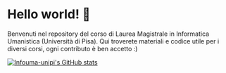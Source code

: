 # Hello world! 👋
Benvenuti nel repository del corso di Laurea Magistrale in Informatica Umanistica (Università di Pisa).
Qui troverete materiali e codice utile per i diversi corsi, ogni contributo è ben accetto :)
 
<!--
**infouma-unipi/infouma-unipi** is a ✨ _special_ ✨ repository because its `README.md` (this file) appears on your GitHub profile.

Here are some ideas to get you started:

- 🔭 I’m currently working on ...
- 🌱 I’m currently learning ...
- 👯 I’m looking to collaborate on ...
- 🤔 I’m looking for help with ...
- 💬 Ask me about ...
- 📫 How to reach me: ...
- 😄 Pronouns: ...
- ⚡ Fun fact: ...
-->

[![Infouma-unipi's GitHub stats](https://github-readme-stats.vercel.app/api?username=infouma-unipi&show_icons=true&theme=dracula)](https://github.com/anuraghazra/github-readme-stats)
